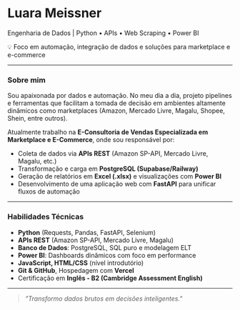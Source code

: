 # Luara Meissner

Engenharia de Dados | Python • APIs • Web Scraping • Power BI

💡 Foco em automação, integração de dados e soluções para marketplace e e-commerce  

---

### Sobre mim

Sou apaixonada por dados e automação. No meu dia a dia, projeto pipelines e ferramentas que facilitam a tomada de decisão em ambientes altamente dinâmicos como marketplaces (Amazon, Mercado Livre, Magalu, Shopee, Shein, entre outros). 

Atualmente trabalho na **E-Consultoria de Vendas Especializada em Marketplace e E-Commerce**, onde sou responsável por:

- Coleta de dados via **APIs REST** (Amazon SP-API, Mercado Livre, Magalu, etc.)
- Transformação e carga em **PostgreSQL (Supabase/Railway)**  
- Geração de relatórios em **Excel (.xlsx)** e visualizações com **Power BI**  
- Desenvolvimento de uma aplicação web com **FastAPI** para unificar fluxos de automação

---

### Habilidades Técnicas

- **Python** (Requests, Pandas, FastAPI, Selenium)
- **APIs REST** (Amazon SP-API, Mercado Livre, Magalu)
- **Banco de Dados**: PostgreSQL, SQL puro e modelagem ELT
- **Power BI**: Dashboards dinâmicos com foco em performance
- **JavaScript, HTML/CSS** (nível introdutório)
- **Git & GitHub**, Hospedagem com **Vercel**
- Certificação em **Inglês - B2 (Cambridge Assessment English)**

---

> *"Transformo dados brutos em decisões inteligentes."*
